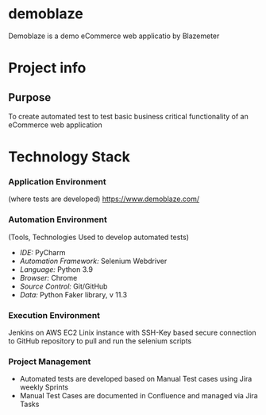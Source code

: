 # demoblaze
Demoblaze is a demo eCommerce web applicatio by Blazemeter
# Project info

## Purpose
To create automated test to test basic business critical functionality of an eCommerce web application

# Technology Stack

### Application Environment
(where tests are developed)
https://www.demoblaze.com/

### Automation Environment
(Tools, Technologies Used to develop automated tests)

- *IDE:* PyCharm
- *Automation Framework:* Selenium Webdriver
- *Language:* Python 3.9
- *Browser:* Chrome
- *Source Control:* Git/GitHub
- *Data:* Python Faker library, v 11.3

### Execution Environment
Jenkins on AWS EC2 Linix instance with SSH-Key based secure connection to GitHub repository to pull and run the selenium scripts


### Project Management
- Automated tests are developed based on Manual Test cases using Jira weekly Sprints
- Manual Test Cases are documented in Confluence and managed via Jira Tasks

